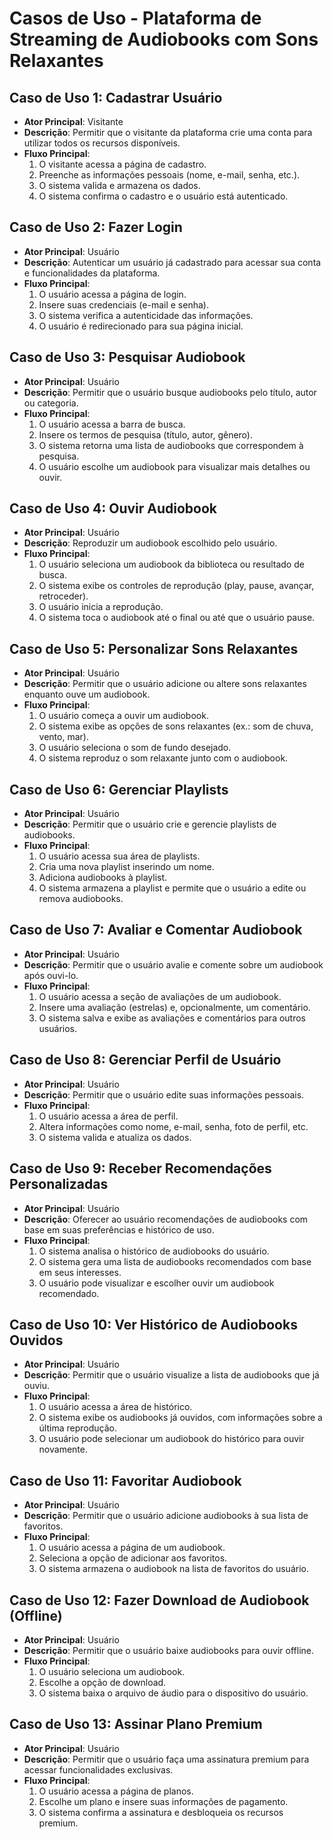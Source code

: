 
# Casos de Uso - Plataforma de Streaming de Audiobooks com Sons Relaxantes

## Caso de Uso 1: Cadastrar Usuário
- **Ator Principal**: Visitante
- **Descrição**: Permitir que o visitante da plataforma crie uma conta para utilizar todos os recursos disponíveis.
- **Fluxo Principal**:
  1. O visitante acessa a página de cadastro.
  2. Preenche as informações pessoais (nome, e-mail, senha, etc.).
  3. O sistema valida e armazena os dados.
  4. O sistema confirma o cadastro e o usuário está autenticado.

## Caso de Uso 2: Fazer Login
- **Ator Principal**: Usuário
- **Descrição**: Autenticar um usuário já cadastrado para acessar sua conta e funcionalidades da plataforma.
- **Fluxo Principal**:
  1. O usuário acessa a página de login.
  2. Insere suas credenciais (e-mail e senha).
  3. O sistema verifica a autenticidade das informações.
  4. O usuário é redirecionado para sua página inicial.

## Caso de Uso 3: Pesquisar Audiobook
- **Ator Principal**: Usuário
- **Descrição**: Permitir que o usuário busque audiobooks pelo título, autor ou categoria.
- **Fluxo Principal**:
  1. O usuário acessa a barra de busca.
  2. Insere os termos de pesquisa (título, autor, gênero).
  3. O sistema retorna uma lista de audiobooks que correspondem à pesquisa.
  4. O usuário escolhe um audiobook para visualizar mais detalhes ou ouvir.

## Caso de Uso 4: Ouvir Audiobook
- **Ator Principal**: Usuário
- **Descrição**: Reproduzir um audiobook escolhido pelo usuário.
- **Fluxo Principal**:
  1. O usuário seleciona um audiobook da biblioteca ou resultado de busca.
  2. O sistema exibe os controles de reprodução (play, pause, avançar, retroceder).
  3. O usuário inicia a reprodução.
  4. O sistema toca o audiobook até o final ou até que o usuário pause.

## Caso de Uso 5: Personalizar Sons Relaxantes
- **Ator Principal**: Usuário
- **Descrição**: Permitir que o usuário adicione ou altere sons relaxantes enquanto ouve um audiobook.
- **Fluxo Principal**:
  1. O usuário começa a ouvir um audiobook.
  2. O sistema exibe as opções de sons relaxantes (ex.: som de chuva, vento, mar).
  3. O usuário seleciona o som de fundo desejado.
  4. O sistema reproduz o som relaxante junto com o audiobook.

## Caso de Uso 6: Gerenciar Playlists
- **Ator Principal**: Usuário
- **Descrição**: Permitir que o usuário crie e gerencie playlists de audiobooks.
- **Fluxo Principal**:
  1. O usuário acessa sua área de playlists.
  2. Cria uma nova playlist inserindo um nome.
  3. Adiciona audiobooks à playlist.
  4. O sistema armazena a playlist e permite que o usuário a edite ou remova audiobooks.

## Caso de Uso 7: Avaliar e Comentar Audiobook
- **Ator Principal**: Usuário
- **Descrição**: Permitir que o usuário avalie e comente sobre um audiobook após ouvi-lo.
- **Fluxo Principal**:
  1. O usuário acessa a seção de avaliações de um audiobook.
  2. Insere uma avaliação (estrelas) e, opcionalmente, um comentário.
  3. O sistema salva e exibe as avaliações e comentários para outros usuários.

## Caso de Uso 8: Gerenciar Perfil de Usuário
- **Ator Principal**: Usuário
- **Descrição**: Permitir que o usuário edite suas informações pessoais.
- **Fluxo Principal**:
  1. O usuário acessa a área de perfil.
  2. Altera informações como nome, e-mail, senha, foto de perfil, etc.
  3. O sistema valida e atualiza os dados.

## Caso de Uso 9: Receber Recomendações Personalizadas
- **Ator Principal**: Usuário
- **Descrição**: Oferecer ao usuário recomendações de audiobooks com base em suas preferências e histórico de uso.
- **Fluxo Principal**:
  1. O sistema analisa o histórico de audiobooks do usuário.
  2. O sistema gera uma lista de audiobooks recomendados com base em seus interesses.
  3. O usuário pode visualizar e escolher ouvir um audiobook recomendado.

## Caso de Uso 10: Ver Histórico de Audiobooks Ouvidos
- **Ator Principal**: Usuário
- **Descrição**: Permitir que o usuário visualize a lista de audiobooks que já ouviu.
- **Fluxo Principal**:
  1. O usuário acessa a área de histórico.
  2. O sistema exibe os audiobooks já ouvidos, com informações sobre a última reprodução.
  3. O usuário pode selecionar um audiobook do histórico para ouvir novamente.

## Caso de Uso 11: Favoritar Audiobook
- **Ator Principal**: Usuário
- **Descrição**: Permitir que o usuário adicione audiobooks à sua lista de favoritos.
- **Fluxo Principal**:
  1. O usuário acessa a página de um audiobook.
  2. Seleciona a opção de adicionar aos favoritos.
  3. O sistema armazena o audiobook na lista de favoritos do usuário.

## Caso de Uso 12: Fazer Download de Audiobook (Offline)
- **Ator Principal**: Usuário
- **Descrição**: Permitir que o usuário baixe audiobooks para ouvir offline.
- **Fluxo Principal**:
  1. O usuário seleciona um audiobook.
  2. Escolhe a opção de download.
  3. O sistema baixa o arquivo de áudio para o dispositivo do usuário.

## Caso de Uso 13: Assinar Plano Premium
- **Ator Principal**: Usuário
- **Descrição**: Permitir que o usuário faça uma assinatura premium para acessar funcionalidades exclusivas.
- **Fluxo Principal**:
  1. O usuário acessa a página de planos.
  2. Escolhe um plano e insere suas informações de pagamento.
  3. O sistema confirma a assinatura e desbloqueia os recursos premium.
